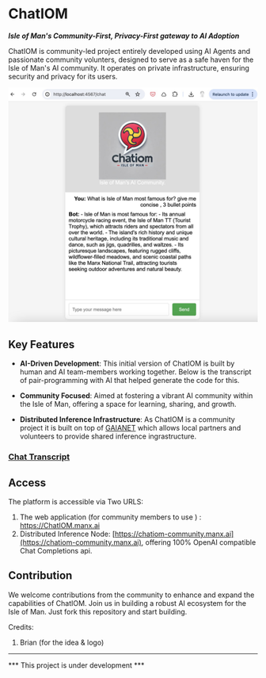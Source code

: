 # ChatIOM

***Isle of Man's Community-First, Privacy-First gateway to AI Adoption***

ChatIOM is community-led project entirely developed using AI Agents and passionate community volunters, designed to serve as a safe haven for the Isle of Man's AI community. It operates on private infrastructure, ensuring security and privacy for its users.

![Screenshot](ManxAI_Agent_Conversations/app_screenshot_1.jpg)

## Key Features


- **AI-Driven Development**: This initial version of ChatIOM is built by human and AI team-members working together. Below is the transcript of pair-programming with AI that helped generate the code for this. 

- **Community Focused**: Aimed at fostering a vibrant AI community within the Isle of Man, offering a space for learning, sharing, and growth.

- **Distributed Inference Infrastructure**: As ChatIOM is a community project it is built on top of [GAIANET](https://www.gaianet.ai/) which allows local partners and volunteers to provide shared inference ingrastructure. 

### [Chat Transcript](ManxAI_Agent_Conversations/0005_ruby_based_app_conversation_by_manxAI.pdf)

## Access

The platform is accessible via Two URLS:

1. The web application (for community members to use ) : https://ChatIOM.manx.ai 
2. Distributed Inference Node:  [https://chatiom-community.manx.ai](https://chatiom-community.manx.ai), offering 100% OpenAI compatible Chat Completions api.

## Contribution


We welcome contributions from the community to enhance and expand the capabilities of ChatIOM. Join us in building a robust AI ecosystem for the Isle of Man.
Just fork this repository and start building. 

Credits:
1. Brian (for the idea & logo)

---
*** This project is under development ***
